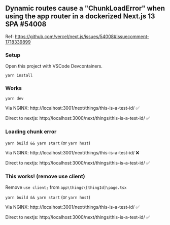 ## Dynamic routes cause a "ChunkLoadError" when using the app router in a dockerized Next.js 13 SPA #54008
Ref: https://github.com/vercel/next.js/issues/54008#issuecomment-1718339899

### Setup

Open this project with VSCode Devcontainers.

`yarn install`

### Works

`yarn dev` 

Via NGINX: http://localhost:3001/next/things/this-is-a-test-id/ ✅

Direct to nextjs: http://localhost:3000/next/things/this-is-a-test-id/ ✅

### Loading chunk error

`yarn build && yarn start` (or `yarn host`)

Via NGINX: http://localhost:3001/next/things/this-is-a-test-id/ ❌

Direct to nextjs: http://localhost:3000/next/things/this-is-a-test-id/ ✅

### This works! (remove use client)

Remove `use client;` from `app\things\[thingId]\page.tsx`

`yarn build && yarn start` (or `yarn host`)

Via NGINX: http://localhost:3001/next/things/this-is-a-test-id/ ✅

Direct to nextjs: http://localhost:3000/next/things/this-is-a-test-id/ ✅
